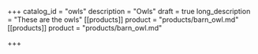 +++
catalog_id = "owls"
description = "Owls"
draft = true
long_description = "These are the owls"
[[products]]
product = "products/barn_owl.md"
[[products]]
product = "products/barn_owl.md"

+++
